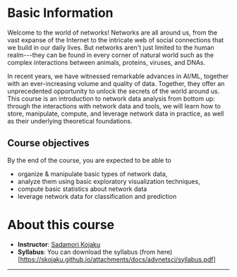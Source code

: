 # Basic Information
Welcome to the world of networks! Networks are all around us, from the vast expanse of the Internet to the intricate web of social connections that we build in our daily lives. But networks aren't just limited to the human realm---they can be found in every corner of natural world such as the complex interactions between animals, proteins, viruses, and DNAs. 

In recent years, we have witnessed remarkable advances in AI/ML, together with an ever-increasing volume and quality of data. Together, they offer an unprecedented opportunity to unlock the secrets of the world around us.
This course is an introduction to network data analysis from bottom up: through the interactions with network data and tools, we will learn how to store, manipulate, compute, and leverage network data in practice, as well as their underlying theoretical foundations.

## Course objectives
By the end of the course, you are expected to be able to 
- organize & manipulate basic types of network data,
- analyze them using basic exploratory visualization techniques,
- compute basic statistics about network data 
- leverage network data for classification and prediction 

# About this course
- **Instructor**: [Sadamori Kojaku](http://skojaku.github.io) 
- **Syllabus**: You can download the syllabus (from here)[https://skojaku.github.io/attachments/docs/advnetsci/syllabus.pdf]
----
